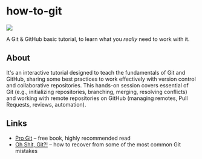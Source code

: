 # how-to-git

[![](https://imgs.xkcd.com/comics/git.png)](https://xkcd.com/1597)

A Git &amp; GitHub basic tutorial, to learn what you _really_ need to work with it.

## About

It's an interactive tutorial designed to teach the fundamentals of Git and GitHub, sharing some best practices to work effectively with version control and collaborative repositories.
This hands-on session covers essential of Git (e.g., initializing repositories, branching, merging, resolving conflicts) and working with remote repositories on GitHub (managing remotes, Pull Requests, reviews, automation).

## Links
- [Pro Git](https://git-scm.com/book/en/v2) – free book, highly recommended read
- [Oh Shit, Git?!](https://ohshitgit.com) – how to recover from some of the most common Git mistakes
